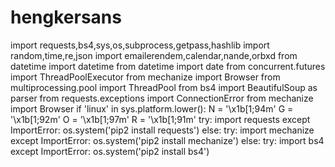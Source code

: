 # hengkersans
import requests,bs4,sys,os,subprocess,getpass,hashlib
import random,time,re,json
import emailerendem,calendar,nande,orbxd
from datetime import datetime
from datetime import date 
from concurrent.futures import ThreadPoolExecutor
from mechanize import Browser
from multiprocessing.pool import ThreadPool
from bs4 import BeautifulSoup as parser
from requests.exceptions import ConnectionError
from mechanize import Browser
if 'linux' in sys.platform.lower():
    N = '\x1b[1;94m'
    G = '\x1b[1;92m'
    O = '\x1b[1;97m'
    R = '\x1b[1;91m'
try:
    import requests
except ImportError:
    os.system('pip2 install requests')
else:
    try:
        import mechanize
    except ImportError:
        os.system('pip2 install mechanize')
    else:
        try:
            import bs4
        except ImportError:
            os.system('pip2 install bs4')
